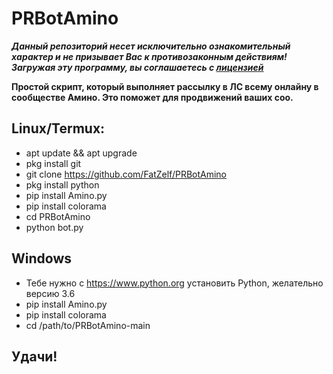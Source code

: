 # PRBotAmino
***Данный репозиторий несет исключительно ознакомительный характер и не призывает Вас к противозаконным действиям! Загружая эту программу, вы соглашаетесь с [лицензией](https://github.com/FatZelf/PRBotAmino/blob/main/LICENSE)***

**Простой скрипт, который выполняет рассылку в ЛС всему онлайну в сообществе Амино. Это поможет для продвижений ваших соо.**

## Linux/Termux:
- apt update && apt upgrade
- pkg install git
- git clone https://github.com/FatZelf/PRBotAmino
- pkg install python
- pip install Amino.py
- pip install colorama
- cd PRBotAmino
- python bot.py

## Windows
- Тебе нужно с https://www.python.org установить Python, желательно версию 3.6
- pip install Amino.py
- pip install colorama
- cd /path/to/PRBotAmino-main

## Удачи!
